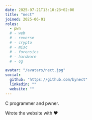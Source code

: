 ```yaml
---
date: 2025-07-21T13:10:23+02:00
title: "nect"
joined: 2025-06-01
roles:
  - pwn
  # - web
  # - reverse
  # - crypto
  # - misc
  # - forensics
  # - hardware
  # - og

avatar: "/avatars/nect.jpg"
social:
  github: "https://github.com/bynect"
  linkedin: ""
  website: ""
---
```


C programmer and pwner.

Wrote the website with :heart:
